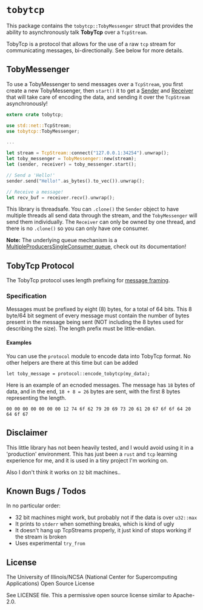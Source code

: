 # `tobytcp`

This package contains the `tobytcp::TobyMessenger` struct that provides the ability to asynchronously talk **TobyTcp** over a `TcpStream`.

TobyTcp is a protocol that allows for the use of a raw `tcp` stream for communicating messages, bi-directionally. See below for more details.

## TobyMessenger
To use a TobyMessenger to send messages over a `TcpStream`, you first create a new TobyMessenger, then `start()` it to get a [Sender](https://doc.rust-lang.org/std/sync/mpsc/struct.Sender.html) and [Receiver](https://doc.rust-lang.org/std/sync/mpsc/struct.Receiver.html) that will take care of encoding the data, and sending it over the `TcpStream` asynchronously!

```rust
extern crate tobytcp;

use std::net::TcpStream;
use tobytcp::TobyMessenger;

...

let stream = TcpStream::connect("127.0.0.1:34254").unwrap();
let toby_messenger = TobyMessenger::new(stream);
let (sender, receiver) = toby_messenger.start();

// Send a 'Hello!'
sender.send("Hello!".as_bytes().to_vec()).unwrap();

// Receive a message!
let recv_buf = receiver.recv().unwrap();
```

This library is threadsafe. You can `.clone()` the `Sender` object to have multiple threads all send data through the stream, and the `TobyMessenger` will send them individually. The `Receiver` can only be owned by one thread, and there is no `.clone()` so you can only have one consumer. 

**Note:** The underlying queue mechanism is a [MultipleProducersSingleConsumer queue](https://doc.rust-lang.org/std/sync/mpsc/index.html), check out its documentation!

## TobyTcp Protocol

The TobyTcp protocol uses length prefixing for [message framing](https://blog.stephencleary.com/2009/04/message-framing.html). 

### Specification
Messages must be prefixed by eight (8) bytes, for a total of 64 bits. This 8 byte/64 bit segment of every message must contain the number of bytes present in the message being sent (NOT including the 8 bytes used for describing the size). The length prefix must be little-endian.

#### Examples
You can use the `protocol` module to encode data into TobyTcp format. No other helpers are there at this time but can be added
```
let toby_message = protocol::encode_tobytcp(my_data);
```

Here is an example of an ecnoded messages. The message has `18` bytes of data, and in the end, `18 + 8 = 26` bytes are sent, with the first 8 bytes representing the length.
```
00 00 00 00 00 00 00 12 74 6f 62 79 20 69 73 20 61 20 67 6f 6f 64 20 64 6f 67
```

## Disclaimer
This little library has not been heavily tested, and I would avoid using it in a 'production' environment. This has just been a `rust` and `tcp` learning experience for me, and it is used in a tiny project I'm working on.

Also I don't think it works on `32` bit machines..

## Known Bugs / Todos
In no particular order:
- 32 bit machines might work, but probably not if the data is over `u32::max`
- It prints to `stderr` when something breaks, which is kind of ugly
- It doesn't hang up TcpStreams properly, it just kind of stops working if the stream is broken
- Uses experimental `try_from`

## License
The University of Illinois/NCSA (National Center for Supercomputing Applications) Open Source License

See LICENSE file. This a permissive open source license similar to Apache-2.0.